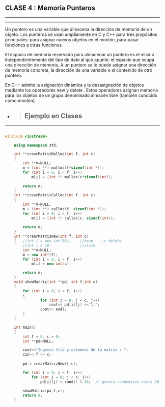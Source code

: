 ## CLASE 4 : **Memoria Punteros**
___
___

Un puntero es una variable que almacena la dirección de memoria de un objeto. Los punteros se usan ampliamente en C y C++ para tres propósitos principales: para asignar nuevos objetos en el montón, para pasar funciones a otras funciones.

El espacio de memoria reservado para almacenar un puntero es el mismo independientemente del tipo de dato al que apunte: el espacio que ocupa una dirección de memoria. A un puntero se le puede asignar una dirección de memoria concreta, la dirección de una variable o el contenido de otro puntero.

En C++ admite la asignación dinámica y la desasignación de objetos mediante los operadores new y delete . Estos operadores asignan memoria para los objetos de un grupo denominado almacén libre (también conocido como montón).

* > ## Ejemplo en Clases

____
```c++ 

#include <iostream>

    using namespace std;

    int **crearMatrizMalloc(int f, int c)
    {  
        int **m=NULL;
        m = (int **) malloc(f*sizeof(int *));
        for (int i = 0; i < f; i++)
            m[i] = (int *) malloc(c*sizeof(int));
        
        return m;
    }
    int **crearMatrizCalloc(int f, int c)
    {
        int **m=NULL;
        m = (int **) calloc(f, sizeof(int *));
        for (int i = 0; i < f; i++)
            m[i] = (int *) calloc(c, sizeof(int));
        
        return m;
    }
    int **crearMatrizNew(int f, int c)
    {   //int i = new int(10);    //heap   --> delete
        //int i = 10;             //stack
        int **m=NULL;
        m = new int*[f];
        for (int i = 0; i < f; i++)
            m[i] = new int[c];

        return m;
    }
    void showMatriz(int **pd, int f,int c)
    {
        for (int i = 0; i < f; i++)
        {
                for (int j = 0; j < c; j++)
                    cout<< pd[i][j] <<"\t";   
                cout<< endl;
        }
    }

    int main()
    {
        int f = 0, c = 0;
        int **pd=NULL;

        cout<<"Ingresa fila y columnas de la matriz : ";
        cin>> f >> c;
    
        pd = crearMatrizNew(f,c);

        for (int i = 0; i < f; i++)
            for (int j = 0; j < c; j++)
                pd[i][j] = rand() % 10;  // genera randomicos hasta 10
        
        showMatriz(pd,f,c);
        return 0;
    }